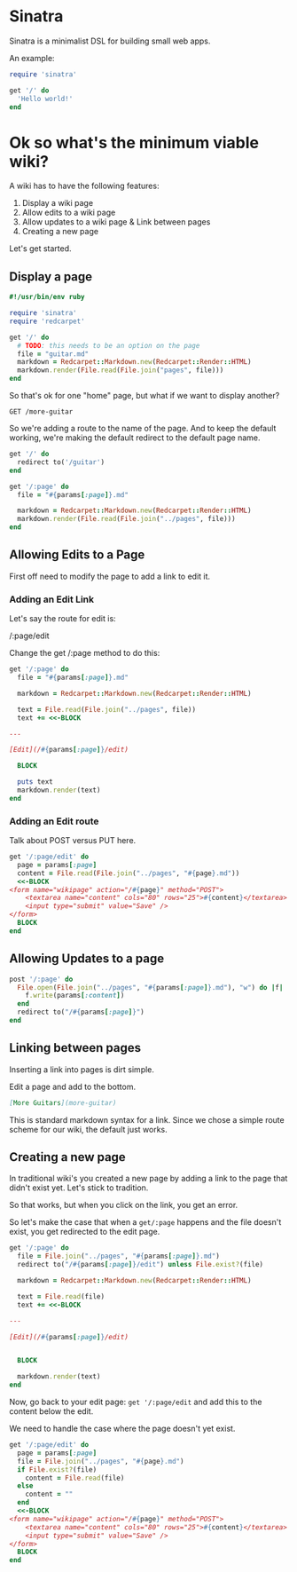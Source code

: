 # Sinatra

Sinatra is a minimalist DSL for building small web apps.

An example:

```ruby
require 'sinatra'

get '/' do
  'Hello world!'
end
```

# Ok so what's the minimum viable wiki?

A wiki has to have the following features:

1. Display a wiki page
2. Allow edits to a wiki page
3. Allow updates to a wiki page & Link between pages
4. Creating a new page

Let's get started.

## Display a page

```ruby
#!/usr/bin/env ruby

require 'sinatra'
require 'redcarpet'

get '/' do
  # TODO: this needs to be an option on the page
  file = "guitar.md"
  markdown = Redcarpet::Markdown.new(Redcarpet::Render::HTML)
  markdown.render(File.read(File.join("pages", file)))
end
```

So that's ok for one "home" page, but what if we want to display another?

```
GET /more-guitar
```

So we're adding a route to the name of the page. And to keep the default working, we're making the default redirect to the default page name.

```ruby
get '/' do
  redirect to('/guitar')
end

get '/:page' do
  file = "#{params[:page]}.md"

  markdown = Redcarpet::Markdown.new(Redcarpet::Render::HTML)
  markdown.render(File.read(File.join("../pages", file)))
end
```

## Allowing Edits to a Page

First off need to modify the page to add a link to edit it.

### Adding an Edit Link

Let's say the route for edit is:

/:page/edit

Change the get /:page method to do this:

```ruby
get '/:page' do
  file = "#{params[:page]}.md"

  markdown = Redcarpet::Markdown.new(Redcarpet::Render::HTML)

  text = File.read(File.join("../pages", file))
  text += <<-BLOCK

---

[Edit](/#{params[:page]}/edit)

  BLOCK

  puts text
  markdown.render(text)
end
```

### Adding an Edit route

Talk about POST versus PUT here.

```ruby
get '/:page/edit' do
  page = params[:page]
  content = File.read(File.join("../pages", "#{page}.md"))
  <<-BLOCK
<form name="wikipage" action="/#{page}" method="POST">
    <textarea name="content" cols="80" rows="25">#{content}</textarea>
    <input type="submit" value="Save" />
</form>
  BLOCK
end
```

## Allowing Updates to a page

```ruby
post '/:page' do
  File.open(File.join("../pages", "#{params[:page]}.md"), "w") do |f|
    f.write(params[:content])
  end
  redirect to("/#{params[:page]}")
end
```

## Linking between pages

Inserting a link into pages is dirt simple.

Edit a page and add to the bottom.

```markdown
[More Guitars](more-guitar)
```

This is standard markdown syntax for a link. Since we chose a simple route scheme for our wiki, the default just works.

## Creating a new page

In traditional wiki's you created a new page by adding a link to the page that didn't exist yet. Let's stick to tradition.

So that works, but when you click on the link, you get an error.

So let's make the case that when a `get/:page` happens and the file doesn't exist, you get redirected to the edit page.

```ruby
get '/:page' do
  file = File.join("../pages", "#{params[:page]}.md")
  redirect to("/#{params[:page]}/edit") unless File.exist?(file)

  markdown = Redcarpet::Markdown.new(Redcarpet::Render::HTML)

  text = File.read(file)
  text += <<-BLOCK

---

[Edit](/#{params[:page]}/edit)


  BLOCK

  markdown.render(text)
end
```

Now, go back to your edit page: `get '/:page/edit` and add this to the content below the edit.

We need to handle the case where the page doesn't yet exist.

```ruby
get '/:page/edit' do
  page = params[:page]
  file = File.join("../pages", "#{page}.md")
  if File.exist?(file)
    content = File.read(file)
  else
    content = ""
  end
  <<-BLOCK
<form name="wikipage" action="/#{page}" method="POST">
    <textarea name="content" cols="80" rows="25">#{content}</textarea>
    <input type="submit" value="Save" />
</form>
  BLOCK
end
```

